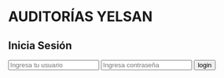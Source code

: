 <!DOCTYPE html>
<html lang="es">
<head>
    <meta charset="UTF-8">
    <meta http-equiv="X-UA-Compatible" content="IE=edge">
    <meta name="viewport" content="width=device-width, initial-scale=1.0">
    <script src="inicioSesion.js"></script>
    <link rel="stylesheet" href="style.css">
    <title>Auditorías YELSAN</title>
</head>
<body>
    <form class="box" action=formularios.html method="GET" id="formIS" >
        <h1>AUDITORÍAS YELSAN</h1>
        <h2>Inicia Sesión</h2>
        <div class="form">
            <input type="text" name="" placeholder="Ingresa tu usuario" id="username">
            <input type="password" name="" placeholder="Ingresa contraseña" id="password">
            <input type="submit" name="" value="login" id="password" onclick="iniciarSesion()">
    </form>
</body>
</html>
